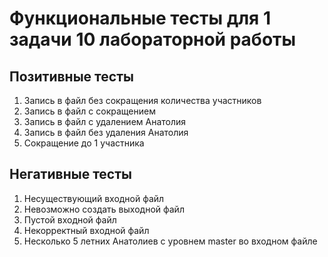 # Функциональные тесты для 1 задачи 10 лабораторной работы

## Позитивные тесты

1. Запись в файл без сокращения количества участников
1. Запись в файл с сокращением
1. Запись в файл с удалением Анатолия
2. Запись в файл без удаления Анатолия
5. Сокращение до 1 участника
## Негативные тесты

1. Несуществующий входной файл
2. Невозможно создать выходной файл
3. Пустой входной файл
4. Некорректный входной файл
5. Несколько 5 летних Анатолиев с уровнем master во входном файле